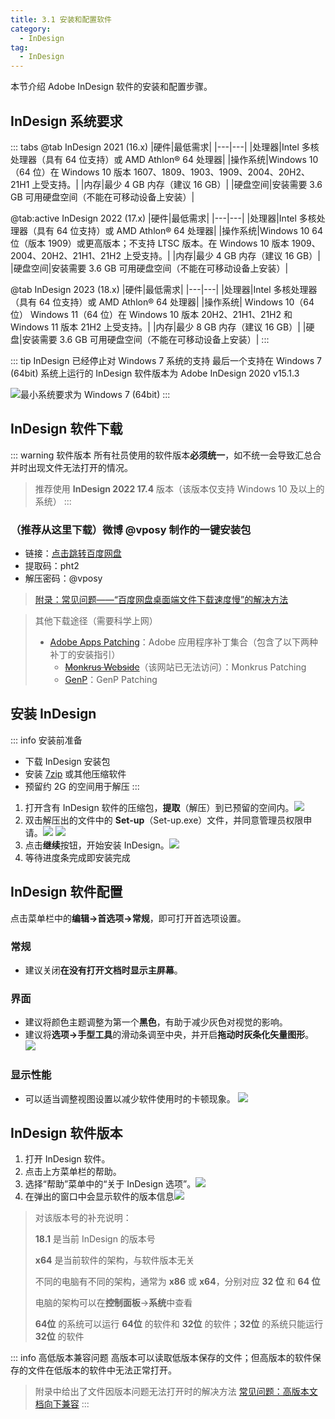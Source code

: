 ```yaml
---
title: 3.1 安装和配置软件
category:
  - InDesign
tag:
  - InDesign
---
```


本节介绍 Adobe InDesign 软件的安装和配置步骤。

## InDesign 系统要求
::: tabs
@tab InDesign 2021 (16.x)
|硬件|最低需求|
|---|---|
|处理器|Intel 多核处理器（具有 64 位支持）或 AMD Athlon® 64 处理器|
|操作系统|Windows 10（64 位）在 Windows 10 版本 1607、1809、1903、1909、2004、20H2、21H1 上受支持。|
|内存|最少 4 GB 内存（建议 16 GB）|
|硬盘空间|安装需要 3.6 GB 可用硬盘空间（不能在可移动设备上安装）|

@tab:active InDesign 2022 (17.x)
|硬件|最低需求|
|---|---|
|处理器|Intel 多核处理器（具有 64 位支持）或 AMD Athlon® 64 处理器|
|操作系统|Windows 10 64 位（版本 1909）或更高版本；不支持 LTSC 版本。在 Windows 10 版本 1909、2004、20H2、21H1、21H2 上受支持。|
|内存|最少 4 GB 内存（建议 16 GB）|
|硬盘空间|安装需要 3.6 GB 可用硬盘空间（不能在可移动设备上安装）|

@tab InDesign 2023 (18.x)
|硬件|最低需求|
|---|---|
|处理器|Intel 多核处理器（具有 64 位支持）或 AMD Athlon® 64 处理器|
|操作系统| Windows 10（64 位） Windows 11（64 位）在 Windows 10 版本 20H2、21H1、21H2 和 Windows 11 版本 21H2 上受支持。|
|内存|最少 8 GB 内存（建议 16 GB）|
|硬盘|安装需要 3.6 GB 可用硬盘空间（不能在可移动设备上安装）|
:::

::: tip InDesign 已经停止对 Windows 7 系统的支持
最后一个支持在 Windows 7 (64bit) 系统上运行的 InDesign 软件版本为 Adobe InDesign 2020 v15.1.3

![最小系统要求为 Windows 7 (64bit)](../assets/image/7d915b49707f9bd5b819f85553e076cd.jpg)
:::

## InDesign 软件下载

::: warning 软件版本
所有社员使用的软件版本**必须统一**，如不统一会导致汇总合并时出现文件无法打开的情况。
> 推荐使用 **InDesign 2022 17.4** 版本（该版本仅支持 Windows 10 及以上的系统）
:::

### （推荐从这里下载）微博 @vposy 制作的一键安装包
- 链接：[点击跳转百度网盘](https://pan.baidu.com/s/1lFZu1uKfeP7yyV3YaI8b9Q?pwd=pht2)
- 提取码：pht2
- 解压密码：@vposy

> [附录：常见问题——“百度网盘桌面端文件下载速度慢”的解决方法](../Appendix/question.md#百度网盘桌面端文件下载速度慢)

> 其他下载途径（需要科学上网）
> - [Adobe Apps Patching](https://genpguides.github.io/)：Adobe 应用程序补丁集合（包含了以下两种补丁的安装指引）
>   - ~~[Monkrus Webside](https://w14.monkrus.ws/)~~（该网站已无法访问）：Monkrus Patching
>   - [GenP](https://www.reddit.com/r/GenP/)：GenP Patching

## 安装 InDesign
::: info 安装前准备
- 下载 InDesign 安装包
- 安装 [7zip](https://www.7-zip.org/) 或其他压缩软件
- 预留约 2G 的空间用于解压
:::

1. 打开含有 InDesign 软件的压缩包，**提取**（解压）到已预留的空间内。![](../assets/image/Pastedimage20230422014908.jpg)
2. 双击解压出的文件中的 **Set-up**（Set-up.exe）文件，并同意管理员权限申请。![](../assets/image/Pastedimage20230422014940.jpg) ![](../assets/image/Pastedimage20230422015001.jpg)
3. 点击**继续**按钮，开始安装 InDesign。![](../assets/image/Pastedimage20230422015103.jpg)
4. 等待进度条完成即安装完成

## InDesign 软件配置
点击菜单栏中的**编辑->首选项->常规**，即可打开首选项设置。
### 常规
- 建议关闭**在没有打开文档时显示主屏幕**。
### 界面
- 建议将颜色主题调整为第一个**黑色**，有助于减少灰色对视觉的影响。
- 建议将**选项->手型工具**的滑动条调至中央，并开启**拖动时灰条化矢量图形**。
![](../assets/image/3.1-1719212114226.jpeg)
### 显示性能
- 可以适当调整视图设置以减少软件使用时的卡顿现象。
![](../assets/image/3.1-1719212202040.jpeg)

## InDesign 软件版本
1. 打开 InDesign 软件。
2. 点击上方菜单栏的帮助。
3. 选择“帮助”菜单中的“关于 InDesign 选项”。![](../assets/image/Pastedimage20230408231210.jpg)
4. 在弹出的窗口中会显示软件的版本信息![](../assets/image/Pastedimage20230408231245.jpg)

> 对该版本号的补充说明：
> 
> **18.1** 是当前 InDesign 的版本号
> 
> **x64** 是当前软件的架构，与软件版本无关
> 
> 不同的电脑有不同的架构，通常为 **x86** 或 **x64**，分别对应 **32 位** 和 **64 位**
> 
> 电脑的架构可以在**控制面板**->**系统**中查看
> 
> **64位** 的系统可以运行 **64位** 的软件和 **32位** 的软件；**32位** 的系统只能运行 **32位** 的软件

::: info 高低版本兼容问题
高版本可以读取低版本保存的文件；但高版本的软件保存的文件在低版本的软件中无法正常打开。
> 附录中给出了文件因版本问题无法打开时的解决方法 [常见问题：高版本文档向下兼容](../Appendix/question.md#高版本文档向下兼容)
:::